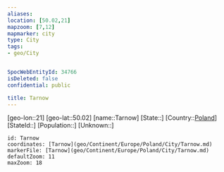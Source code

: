 ```yaml
---
aliases: 
location: [50.02,21]
mapzoom: [7,12] 
mapmarker: city 
type: City
tags:
- geo/City


SpocWebEntityId: 34766
isDeleted: false
confidential: public

title: Tarnow
---
```

[geo-lon::21]
[geo-lat::50.02]
[name::Tarnow]
[State::]
[Country::[Poland](geo/Continent/Europe/Poland.md)]
[StateId::]
[Population::]
[Unknown::]


```leaflet
id: Tarnow
coordinates: [Tarnow](geo/Continent/Europe/Poland/City/Tarnow.md)
markerFile: [Tarnow](geo/Continent/Europe/Poland/City/Tarnow.md)
defaultZoom: 11 
maxZoom: 18
```


